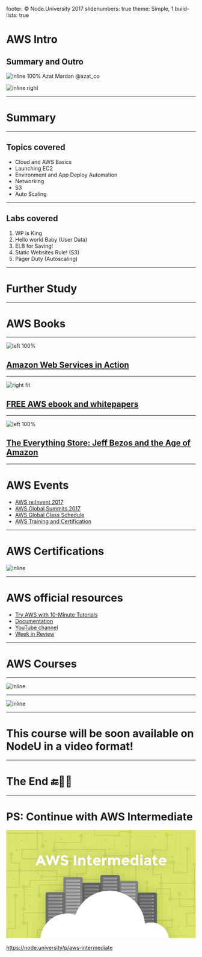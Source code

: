 footer: © Node.University 2017
slidenumbers: true
theme: Simple, 1
build-lists: true

# AWS Intro
## Summary and Outro

![inline 100%](images/azat.jpeg)
Azat Mardan @azat_co

![inline right](images/nu.png)

---


# Summary

---

## Topics covered

* Cloud and AWS Basics
* Launching EC2
* Environment and App Deploy Automation
* Networking
* S3
* Auto Scaling

---

## Labs covered

1. WP is King
1. Hello world Baby (User Data)
1. ELB for Saving!
1. Static Websites Rule! (S3)
1. Pager Duty (Autoscaling)

---

# Further Study


---

# AWS Books


---



![left 100%](images/aws-in-action.jpg)

## [Amazon Web Services in Action](http://amzn.to/2o20OGf)

---

![right fit](images/aws-kindle.png)

## [FREE AWS ebook and whitepapers](http://amzn.to/2nIpQIP)

---

![left 100%](images/everything-store.jpg)

## [The Everything Store: Jeff Bezos and the Age of Amazon ](http://amzn.to/2nhx4YI)

---

# AWS Events

* [AWS re:Invent 2017](https://reinvent.awsevents.com)
* [AWS Global Summits 2017](https://aws.amazon.com/summits)
* [AWS Global Class Schedule](https://www.aws.training/home)
* [AWS Training and Certification](https://aws.amazon.com/training/)


---

# AWS Certifications

![inline](images/certifications.png)

---


# AWS official resources

* [Try AWS with 10-Minute Tutorials](https://aws.amazon.com/start-now)
* [Documentation](https://aws.amazon.com/documentation)
* [YouTube channel](https://www.youtube.com/channel/UCd6MoB9NC6uYN2grvUNT-Zg)
* [Week in Review](https://aws.amazon.com/blogs/aws/category/week-in-review)

---

# AWS Courses

---

![inline](images/cloudacademy.png)

---


![inline](images/nodeu.png)

---

# This course will be soon available on NodeU in a video format!

---


# The End 🔚🏁👏


---

# PS: Continue with AWS Intermediate

![inline](images/AWS-intermediate.png)

<https://node.university/p/aws-intermediate>
